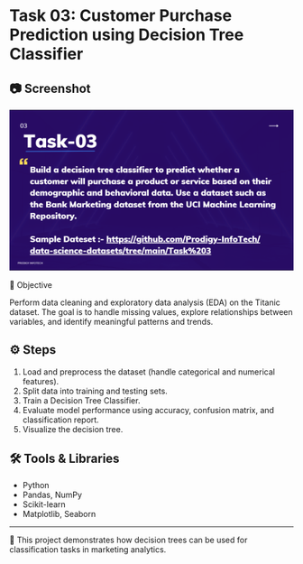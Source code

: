 # Task 03: Customer Purchase Prediction using Decision Tree Classifier

## 📷 Screenshot
![Decision Tree Classifier](./Screenshot%202025-08-17%20084719.png)



📌 Objective

Perform data cleaning and exploratory data analysis (EDA) on the Titanic dataset. The goal is to handle missing values, explore relationships between variables, and identify meaningful patterns and trends.

## ⚙️ Steps
1. Load and preprocess the dataset (handle categorical and numerical features).
2. Split data into training and testing sets.
3. Train a Decision Tree Classifier.
4. Evaluate model performance using accuracy, confusion matrix, and classification report.
5. Visualize the decision tree.

## 🛠️ Tools & Libraries
- Python  
- Pandas, NumPy  
- Scikit-learn  
- Matplotlib, Seaborn  

---
🚀 This project demonstrates how decision trees can be used for classification tasks in marketing analytics.
